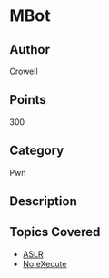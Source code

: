 # MBot
## Author
Crowell
## Points
300
## Category
Pwn
## Description

## Topics Covered

- [ASLR](/binary-exploitation/address-space-layout-randomization/)
- [No eXecute](/binary-exploitation/no-execute/)
